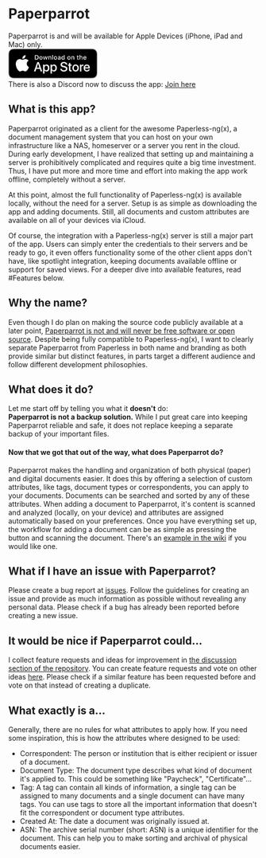 # Paperparrot

Paperparrot is and will be available for Apple Devices (iPhone, iPad and Mac) only.<br/>
<a target="_blank" href='https://apps.apple.com/us/app/paperparrot/id1663665267'>
    <img alt='Get Paperparrot on the App Store' src='images/AppStoreBadge.svg' height="60" />
</a><br/>
There is also a Discord now to discuss the app: [Join here](https://discord.gg/xa6hTS3GU8)

## What is this app?
Paperparrot originated as a client for the awesome Paperless-ng(x), a document management system that you can host on your own infrastructure like a NAS, homeserver or a server you rent in the cloud.
During early development, I have realized that setting up and maintaining a server is prohibitively complicated and requires quite a big time investment. Thus, I have put more and more time and effort into making the app work offline, completely without a server.

At this point, almost the full functionality of Paperless-ng(x) is available locally, without the need for a server. Setup is as simple as downloading the app and adding documents.
Still, all documents and custom attributes are available on all of your devices via iCloud.

Of course, the integration with a Paperless-ng(x) server is still a major part of the app. Users can simply enter the credentials to their servers and be ready to go, it even offers functionality some of the other client apps don't have, like spotlight integration, keeping documents available offline or support for saved views.
For a deeper dive into available features, read #Features below.


## Why the name?
Even though I do plan on making the source code publicly available at a later point, [Paperparrot is not and will never be free software or open source](https://en.wikipedia.org/wiki/Source-available_software#Distinction_from_free_and_open-source_software). 
Despite being fully compatible to Paperless-ng(x), I want to clearly separate Paperparrot from Paperless in both name and branding as both provide similar but distinct features, in parts target a different audience and follow different development philosophies.


## What does it do?
Let me start off by telling you what it **doesn't** do:<br/>
**Paperparrot is not a backup solution.** While I put great care into keeping Paperparrot reliable and safe, it does not replace keeping a separate backup of your important files.


#### Now that we got that out of the way, what **does** Paperparrot do?
Paperparrot makes the handling and organization of both physical (paper) and digital documents easier. It does this by offering a selection of custom attributes, like tags, document types or correspondents, you can apply to your documents. Documents can be searched and sorted by any of these attributes. When adding a document to Paperparrot, it's content is scanned and analyzed (locally, on your device) and attributes are assigned automatically based on your preferences. Once you have everything set up, the workflow for adding a document can be as simple as pressing the button and scanning the document. There's an [example in the wiki](https://github.com/LeoKlaus/Paperparrot/wiki/Usage-Example) if you would like one.

## What if I have an issue with Paperparrot?
Please create a bug report at [issues](https://github.com/LeoKlaus/Paperparrot/issues/new/choose). Follow the guidelines for creating an issue and provide as much information as possible without revealing any personal data. Please check if a bug has already been reported before creating a new issue.


## It would be nice if Paperparrot could...
I collect feature requests and ideas for improvement in [the discussion section of the repository](https://github.com/LeoKlaus/Paperparrot/discussions). You can create feature requests and vote on other ideas [here](https://github.com/LeoKlaus/Paperparrot/discussions/new/choose). Please check if a similar feature has been requested before and vote on that instead of creating a duplicate.


## What exactly is a...
Generally, there are no rules for what attributes to apply how. If you need some inspiration, this is how the attributes where designed to be used:
- Correspondent: The person or institution that is either recipient or issuer of a document. 
- Document Type: The document type describes what kind of document it's applied to. This could be something like "Paycheck", "Certificate"... 
- Tag: A tag can contain all kinds of information, a single tag can be assigned to many documents and a single document can have many tags. You can use tags to store all the important information that doesn't fit the correspondent or document type attributes. 
- Created At: The date a document was originally issued at. 
- ASN: The archive serial number (short: ASN) is a unique identifier for the document. This can help you to make sorting and archival of physical documents easier.
